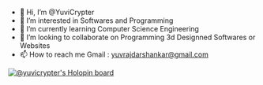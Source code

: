 - 👋 Hi, I’m @YuviCrypter
- 👀 I’m interested in Softwares and Programming
- 🌱 I’m currently learning Computer Science Engineering
- 💞️ I’m looking to collaborate on Programming 3d Designned Softwares or Websites
- 📫 How to reach me Gmail : yuvrajdarshankar@gmail.com

<!---
YuviCrypter/YuviCrypter is a ✨ special ✨ repository because its `README.md` (this file) appears on your GitHub profile.
You can click the Preview link to take a look at your changes.
--->
[![@yuvicrypter's Holopin board](https://holopin.me/yuvicrypter)](https://holopin.io/@yuvicrypter)
